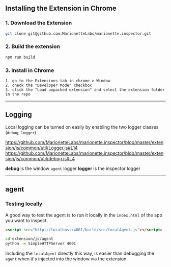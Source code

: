 ## Installing the Extension in Chrome

### 1. Download the Extension
```bash
git clone git@github.com:MarionetteLabs/marionette.inspector.git
```

### 2. Build the extension

```bash
npm run build
```


### 3. Install in Chrome
```
1. go to the Extensions tab in chrome > Window
2. check the "Developer Mode" checkbox
3. click the "Load unpacked extension" and select the extension folder in the repo
```

---

## Logging

Local logging can be turned on easily by enabling the two logger classes (`debug`, `logger`)

https://github.com/MarionetteLabs/marionette.inspector/blob/master/extension/js/common/util/Logger.js#L14
https://github.com/MarionetteLabs/marionette.inspector/blob/master/extension/js/common/util/debug.js#L4

**debug** is the window `agent` logger
**logger** is the inspector logger


---

## agent

### Testing locally

A good way to test the agent is to run it locally in the `index.html` of the
app you want to inspect.

```html
<script src="http://localhost:4001/build/src/localAgent.js"></script>
````

```bash
cd extension/js/agent
python -m SimpleHTTPServer 4001
```

Including the `localAgent` directly this way, is easier than
debugging the `agent` when it's injected into the window via the extension.
